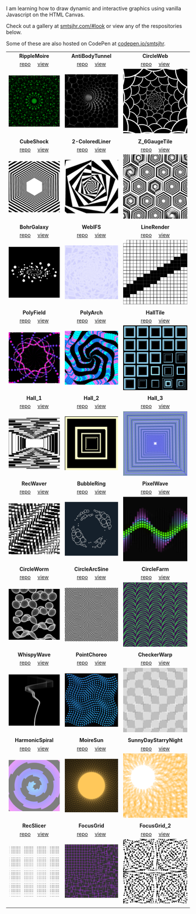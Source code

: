 I am learning how to draw dynamic and interactive graphics using vanilla Javascript on the HTML Canvas. 

Check out a gallery at [smtsjhr.com/#look](https://smtsjhr.com/#look) or view any of the respositories below.

Some of these are also hosted on CodePen at [codepen.io/smtsjhr](https://codepen.io/smtsjhr).


|  |  |  |  
|:-:|:-:|:-:|
| **RippleMoire** | **AntiBodyTunnel** | **CircleWeb** |
| [repo](https://github.com/smtsjhr/RippleMoire) &nbsp;&nbsp;&nbsp; [view](https://smtsjhr.com/RippleMoire) | [repo](https://github.com/smtsjhr/AntiBodyTunnel) &nbsp;&nbsp;&nbsp; [view](https://smtsjhr.com/AntiBodyTunnel)  | [repo](https://github.com/smtsjhr/CircleWeb) &nbsp;&nbsp;&nbsp; [view](https://smtsjhr.com/CircleWeb)  |   
|[![image](https://github.com/smtsjhr/smtsjhr.github.io/blob/master/GalleryThumbs/RippleMoire_thumb.png)](https://smtsjhr.com/RippleMoire)  | [![image](https://github.com/smtsjhr/smtsjhr.github.io/blob/master/GalleryThumbs/AntiBodyTunnel_thumb.png)](https://smtsjhr.com/AntiBodyTunnel)  |  [![image](https://github.com/smtsjhr/smtsjhr.github.io/blob/master/GalleryThumbs/CircleWeb_thumb.png)](https://smtsjhr.com/CircleWeb)  |  
|   |   |   | 
| **CubeShock** | **2-ColoredLiner** | **Z_6GaugeTile** |
| [repo](https://github.com/smtsjhr/CubeShock) &nbsp;&nbsp;&nbsp; [view](https://smtsjhr.com/CubeShock) | [repo](https://github.com/smtsjhr/2-ColoredLiner) &nbsp;&nbsp;&nbsp; [view](https://smtsjhr.com/2-ColoredLiner)  | [repo](https://github.com/smtsjhr/Z_6GaugeTile) &nbsp;&nbsp;&nbsp; [view](https://smtsjhr.com/Z_6GaugeTile)  |   
|[![image](https://github.com/smtsjhr/smtsjhr.github.io/blob/master/GalleryThumbs/CubeShock_thumb.png)](https://smtsjhr.com/CubeShock)  | [![image](https://github.com/smtsjhr/smtsjhr.github.io/blob/master/GalleryThumbs/2-ColoredLiner_thumb.png)](https://smtsjhr.com/2-ColoredLiner)  |  [![image](https://github.com/smtsjhr/smtsjhr.github.io/blob/master/GalleryThumbs/Z_6GaugeTile_thumb.png)](https://smtsjhr.com/Z_6GaugeTile)  |  
|   |   |   | 
| **BohrGalaxy** | **WebIFS** | **LineRender** |
| [repo](https://github.com/smtsjhr/BohrGalaxy) &nbsp;&nbsp;&nbsp; [view](https://smtsjhr.com/BohrGalaxy) | [repo](https://github.com/smtsjhr/WebIFS) &nbsp;&nbsp;&nbsp; [view](https://smtsjhr.com/WebIFS)  | [repo](https://github.com/smtsjhr/LineRender) &nbsp;&nbsp;&nbsp; [view](https://smtsjhr.com/LineRender)  |   
|[![image](https://github.com/smtsjhr/smtsjhr.github.io/blob/master/GalleryThumbs/BohrGalaxy_thumb.png)](https://smtsjhr.com/BohrGalaxy)  | [![image](https://github.com/smtsjhr/smtsjhr.github.io/blob/master/GalleryThumbs/WebIFS_thumb.png)](https://smtsjhr.com/WebIFS)  |  [![image](https://github.com/smtsjhr/smtsjhr.github.io/blob/master/GalleryThumbs/LineRender_thumb.png)](https://smtsjhr.com/LineRender)  |  
|   |   |   | 
| **PolyField** | **PolyArch** | **HallTile** |
| [repo](https://github.com/smtsjhr/PolyField) &nbsp;&nbsp;&nbsp; [view](https://smtsjhr.com/PolyField) | [repo](https://github.com/smtsjhr/PolyArch) &nbsp;&nbsp;&nbsp; [view](https://smtsjhr.com/PolyArch)  | [repo](https://github.com/smtsjhr/HallTile) &nbsp;&nbsp;&nbsp; [view](https://smtsjhr.com/HallTile)  |   
|[![image](https://github.com/smtsjhr/smtsjhr.github.io/blob/master/GalleryThumbs/PolyField_thumb.png)](https://smtsjhr.com/PolyField)  | [![image](https://github.com/smtsjhr/smtsjhr.github.io/blob/master/GalleryThumbs/PolyArch_thumb.png)](https://smtsjhr.com/PolyArch)  |  [![image](https://github.com/smtsjhr/smtsjhr.github.io/blob/master/GalleryThumbs/HallTile_thumb.png)](https://smtsjhr.com/HallTile)  | 
|   |   |   | 
| **Hall_1** | **Hall_2** | **Hall_3** |
| [repo](https://github.com/smtsjhr/Hall_1) &nbsp;&nbsp;&nbsp; [view](https://smtsjhr.com/Hall_1) | [repo](https://github.com/smtsjhr/Hall_2) &nbsp;&nbsp;&nbsp; [view](https://smtsjhr.com/Hall_2)  | [repo](https://github.com/smtsjhr/Hall_3) &nbsp;&nbsp;&nbsp; [view](https://smtsjhr.com/Hall_3)  |   
|[![image](https://github.com/smtsjhr/smtsjhr.github.io/blob/master/GalleryThumbs/Hall_1_thumb.png)](https://smtsjhr.com/Hall_1)  | [![image](https://github.com/smtsjhr/smtsjhr.github.io/blob/master/GalleryThumbs/Hall_2_thumb.png)](https://smtsjhr.com/Hall_2)  |  [![image](https://github.com/smtsjhr/smtsjhr.github.io/blob/master/GalleryThumbs/Hall_3_thumb.png)](https://smtsjhr.com/Hall_3)  |  
|   |   |   | 
| **RecWaver** | **BubbleRing** | **PixelWave** |
| [repo](https://github.com/smtsjhr/RecWaver) &nbsp;&nbsp;&nbsp; [view](https://smtsjhr.com/RecWaver) | [repo](https://github.com/smtsjhr/BubbleRing) &nbsp;&nbsp;&nbsp; [view](https://smtsjhr.com/BubbleRing)  | [repo](https://github.com/smtsjhr/PixelWave) &nbsp;&nbsp;&nbsp; [view](https://smtsjhr.com/PixelWave)  |   
|[![image](https://github.com/smtsjhr/smtsjhr.github.io/blob/master/GalleryThumbs/RecWaver_thumb.png)](https://smtsjhr.com/RecWaver)  | [![image](https://github.com/smtsjhr/smtsjhr.github.io/blob/master/GalleryThumbs/BubbleRing_thumb.png)](https://smtsjhr.com/BubbleRing)  |  [![image](https://github.com/smtsjhr/smtsjhr.github.io/blob/master/GalleryThumbs/PixelWave_thumb.png)](https://smtsjhr.com/PixelWave)  |  
|   |   |   |
| **CircleWorm** | **CircleArcSine** | **CircleFarm** |
| [repo](https://github.com/smtsjhr/CircleWorm) &nbsp;&nbsp;&nbsp; [view](https://smtsjhr.com/CircleWorm) | [repo](https://github.com/smtsjhr/CircleArcSine) &nbsp;&nbsp;&nbsp; [view](https://smtsjhr.com/CircleArcSine)  | [repo](https://github.com/smtsjhr/CircleFarm) &nbsp;&nbsp;&nbsp; [view](https://smtsjhr.com/CircleFarm)  |   
|[![image](https://github.com/smtsjhr/smtsjhr.github.io/blob/master/GalleryThumbs/CircleWorm_thumb.png)](https://smtsjhr.com/CircleWorm)  | [![image](https://github.com/smtsjhr/smtsjhr.github.io/blob/master/GalleryThumbs/CircleArcSine_thumb.png)](https://smtsjhr.com/CircleArcSine)  |  [![image](https://github.com/smtsjhr/smtsjhr.github.io/blob/master/GalleryThumbs/CircleFarm_thumb.png)](https://smtsjhr.com/CircleFarm)  |  
|   |   |   |
| **WhispyWave** | **PointChoreo** | **CheckerWarp** |
| [repo](https://github.com/smtsjhr/WhispyWave) &nbsp;&nbsp;&nbsp; [view](https://smtsjhr.com/WhispyWave) | [repo](https://github.com/smtsjhr/PointChoreo) &nbsp;&nbsp;&nbsp; [view](https://smtsjhr.com/PointChoreo)  | [repo](https://github.com/smtsjhr/CheckerWarp) &nbsp;&nbsp;&nbsp; [view](https://smtsjhr.com/CheckerWarp)  |   
|[![image](https://github.com/smtsjhr/smtsjhr.github.io/blob/master/GalleryThumbs/WhispyWave_thumb.png)](https://smtsjhr.com/WhispyWave)  | [![image](https://github.com/smtsjhr/smtsjhr.github.io/blob/master/GalleryThumbs/PointChoreo_thumb.png)](https://smtsjhr.com/PointChoreo)  |  [![image](https://github.com/smtsjhr/smtsjhr.github.io/blob/master/GalleryThumbs/CheckerWarp_thumb.png)](https://smtsjhr.com/CheckerWarp)  |  
|   |   |   |
| **HarmonicSpiral** | **MoireSun** | **SunnyDayStarryNight** |
| [repo](https://github.com/smtsjhr/HarmonicSpiral) &nbsp;&nbsp;&nbsp; [view](https://smtsjhr.com/HarmonicSpiral) | [repo](https://github.com/smtsjhr/MoireSun) &nbsp;&nbsp;&nbsp; [view](https://smtsjhr.com/MoireSun)  | [repo](https://github.com/smtsjhr/SunnyDayStarryNight) &nbsp;&nbsp;&nbsp; [view](https://smtsjhr.com/SunnyDayStarryNight)  |   
|[![image](https://github.com/smtsjhr/smtsjhr.github.io/blob/master/GalleryThumbs/HarmonicSpiral_thumb.png)](https://smtsjhr.com/HarmonicSpiral)  | [![image](https://github.com/smtsjhr/smtsjhr.github.io/blob/master/GalleryThumbs/MoireSun_thumb.png)](https://smtsjhr.com/MoireSun)  |  [![image](https://github.com/smtsjhr/smtsjhr.github.io/blob/master/GalleryThumbs/SunnyDayStarryNight_thumb.png)](https://smtsjhr.com/SunnyDayStarryNight)  |  
|   |   |   | 
| **RecSlicer** | **FocusGrid** | **FocusGrid_2** |
| [repo](https://github.com/smtsjhr/RecSlicer) &nbsp;&nbsp;&nbsp; [view](https://smtsjhr.com/RecSlicer) | [repo](https://github.com/smtsjhr/FocusGrid) &nbsp;&nbsp;&nbsp; [view](https://smtsjhr.com/FocusGrid)  | [repo](https://github.com/smtsjhr/FocusGrid_2) &nbsp;&nbsp;&nbsp; [view](https://smtsjhr.com/FocusGrid_2)  |   
|[![image](https://github.com/smtsjhr/smtsjhr.github.io/blob/master/GalleryThumbs/RecSlicer_thumb.png)](https://smtsjhr.com/RecSlicer)  | [![image](https://github.com/smtsjhr/smtsjhr.github.io/blob/master/GalleryThumbs/FocusGrid_thumb.png)](https://smtsjhr.com/FocusGrid)  |  [![image](https://github.com/smtsjhr/smtsjhr.github.io/blob/master/GalleryThumbs/FocusGrid_2_thumb.png)](https://smtsjhr.com/FocusGrid_2)  |  
|   |   |   | 
